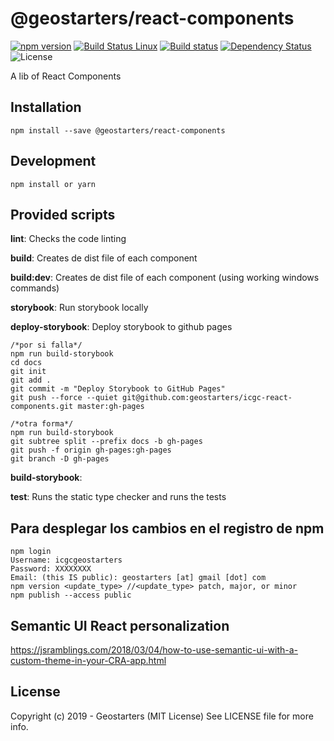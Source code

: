 # @geostarters/react-components
[![npm version](https://badge.fury.io/js/%40geostarters%2Freact-components.svg)](https://badge.fury.io/js/%40geostarters%2Freact-components)
[![Build Status Linux](https://travis-ci.org/geostarters/icgc-react-components.svg?branch=master)](https://travis-ci.org/geostarters/icgc-react-components)
[![Build status](https://ci.appveyor.com/api/projects/status/18yhfa5c2y32s2h9/branch/master?svg=true)](https://ci.appveyor.com/project/geostarters/icgc-react-components/branch/master)
[![Dependency Status](https://david-dm.org/geostarters/icgc-react-components.svg)](https://david-dm.org/geostarters/icgc-react-components)
![License](https://img.shields.io/badge/license-MIT-blue.svg)

A lib of React Components

## Installation

```
npm install --save @geostarters/react-components
```

## Development
```
npm install or yarn
```

## Provided scripts

**lint**: Checks the code linting

**build**: Creates de dist file of each component

**build:dev**: Creates de dist file of each component (using working windows commands)

**storybook**: Run storybook locally

**deploy-storybook**: Deploy storybook to github pages

	/*por si falla*/
	npm run build-storybook
	cd docs
	git init
	git add .
	git commit -m "Deploy Storybook to GitHub Pages"
	git push --force --quiet git@github.com:geostarters/icgc-react-components.git master:gh-pages

	/*otra forma*/
	npm run build-storybook
	git subtree split --prefix docs -b gh-pages
	git push -f origin gh-pages:gh-pages
	git branch -D gh-pages

**build-storybook**:

**test**: Runs the static type checker and runs the tests

## Para desplegar los cambios en el registro de npm

	npm login
	Username: icgcgeostarters
	Password: XXXXXXXX
	Email: (this IS public): geostarters [at] gmail [dot] com
	npm version <update_type> //<update_type> patch, major, or minor
	npm publish --access public 


## Semantic UI React personalization

https://jsramblings.com/2018/03/04/how-to-use-semantic-ui-with-a-custom-theme-in-your-CRA-app.html


## License

Copyright (c) 2019 - Geostarters (MIT License) See LICENSE file for more info.